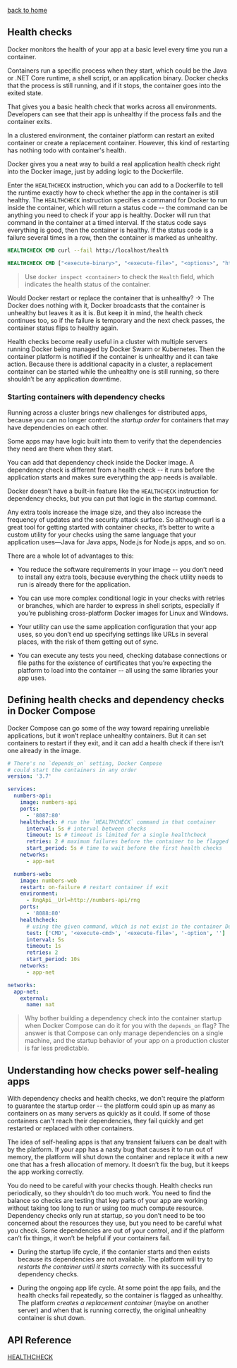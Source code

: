 [back to home](./README.md)

## Health checks

Docker monitors the health of your app at a basic level every time you run a container.

Containers run a specific process when they start, which could be the Java or .NET Core runtime, a shell script, or an application binary. Docker checks that the process is still running, and if it stops, the container goes into the exited state.

That gives you a basic health check that works across all environments. Developers can see that their app is unhealthy if the process fails and the container exits.

In a clustered environment, the container platform can restart an exited container or create a replacement container. However, this kind of restarting has nothing todo with container's health.

Docker gives you a neat way to build a real application health check right into the Docker image, just by adding logic to the Dockerfile.

Enter the `HEALTHCHECK` instruction, which you can add to a Dockerfile to tell the runtime exactly how to check whether the app in the container is still healthy. The `HEALTHCHECK` instruction specifies a command for Docker to run inside the container, which will return a status code -- the command can be anything you need to check if your app is healthy. Docker will run that command in the container at a timed interval. If the status code says everything is good, then the container is healthy. If the status code is a failure several times in a row, then the container is marked as unhealthy.

```Dockerfile
HEALTHCHECK CMD curl --fail http://localhost/health

HEALTHCHECK CMD ["<execute-binary>", "<execute-file>", "<options>", "http://localhost/health"]
```

> Use `docker inspect <container>` to check the `Health` field, which indicates the health status of the container.

Would Docker restart or replace the container that is unhealthy? -> The Docker does nothing with it, Docker broadcasts that the container is unhealthy but leaves it as it is. But keep it in mind, the health check continues too, so if the failure is temporary and the next check passes, the container status flips to healthy again.

Health checks become really useful in a cluster with multiple servers running Docker being managed by Docker Swarm or Kubernetes. Then the container platform is notified if the container is unhealthy and it can take action. Because there is additional capacity in a cluster, a replacement container can be started while the unhealthy one is still running, so there shouldn’t be any application downtime.

### Starting containers with dependency checks

Running across a cluster brings new challenges for distributed apps, because you can no longer control the _startup order_ for containers that may have dependencies on each other.

Some apps may have logic built into them to verify that the dependencies they need are there when they start.

You can add that dependency check inside the Docker image. A dependency check is different from a health check -- it runs before the application starts and makes sure everything the app needs is available.

Docker doesn’t have a built-in feature like the `HEALTHCHECK` instruction for dependency checks, but you can put that logic in the startup command.

Any extra tools increase the image size, and they also increase the frequency of updates and the security attack surface. So although curl is a great tool for getting started with container checks, it’s better to write a custom utility for your checks using the same language that your application uses—Java for Java apps, Node.js for Node.js apps, and so on.

There are a whole lot of advantages to this:

- You reduce the software requirements in your image -- you don’t need to install any extra tools, because everything the check utility needs to run is already there for the application.

- You can use more complex conditional logic in your checks with retries or branches, which are harder to express in shell scripts, especially if you’re publishing cross-platform Docker images for Linux and Windows.

- Your utility can use the same application configuration that your app uses, so you don’t end up specifying settings like URLs in several places, with the risk of them getting out of sync.

- You can execute any tests you need, checking database connections or file paths for the existence of certificates that you’re expecting the platform to load into the container -- all using the same libraries your app uses.

## Defining health checks and dependency checks in Docker Compose

Docker Compose can go some of the way toward repairing unreliable applications, but it won’t replace unhealthy containers. But it can set containers to restart if they exit, and it can add a health check if there isn’t one already in the image.

```yaml
# There's no `depends_on` setting, Docker Compose
# could start the containers in any order
version: '3.7'

services:
  numbers-api:
    image: numbers-api
    ports:
      - '8087:80'
    healthcheck: # run the `HEALTHCHECK` command in that container
      interval: 5s # interval between checks
      timeout: 1s # timeout is limited for a single healthcheck
      retries: 2 # maximum failures before the container to be flagged as unhealthy
      start_period: 5s # time to wait before the first health checks
    networks:
      - app-net

  numbers-web:
    image: numbers-web
    restart: on-failure # restart container if exit
    environment:
      - RngApi__Url=http://numbers-api/rng
    ports:
      - '8088:80'
    healthcheck:
      # using the given command, which is not exist in the container Dockerfile
      test: ['CMD', '<execute-cmd>', '<execute-file>', '-option', '']
      interval: 5s
      timeout: 1s
      retries: 2
      start_period: 10s
    networks:
      - app-net

networks:
  app-net:
    external:
      name: nat
```

> Why bother building a dependency check into the container startup when Docker Compose can do it for you with the `depends_on` flag? The answer is that Compose can only manage dependencies on a single machine, and the startup behavior of your app on a production cluster is far less predictable.

## Understanding how checks power self-healing apps

With dependency checks and health checks, we don't require the platform to guarantee the startup order -- the platform could spin up as many as containers on as many servers as quickly as it could. If some of those containers can't reach their dependencies, they fail quickly and get restarted or replaced with other containers.

The idea of self-healing apps is that any transient failuers can be dealt with by the platform. If your app has a nasty bug that causes it to run out of memory, the platform will shut down the container and replace it with a new one that has a fresh allocation of memory. It doesn’t fix the bug, but it keeps the app working correctly.

You do need to be careful with your checks though. Health checks run periodically, so they shouldn’t do too much work. You need to find the balance so checks are testing that key parts of your app are working without taking too long to run or using too much compute resource. Dependency checks only run at startup, so you don’t need to be too concerned about the resources they use, but you need to be careful what you check. Some dependencies are out of your control, and if the platform can’t fix things, it won’t be helpful if your containers fail.

- During the startup life cycle, if the contanier starts and then exists because its dependencies are not available. The platform will try to _restarts the container until it starts correctly_ with its successful dependency checks.

- During the ongoing app life cycle. At some point the app fails, and the health checks fail repeatedly, so the container is flagged as unhealthy. The platform _creates a replacement container_ (maybe on another server) and when that is running correctly, the original unhealthy container is shut down.

## API Reference

[HEALTHCHECK](https://docs.docker.com/engine/reference/builder/#healthcheck)
